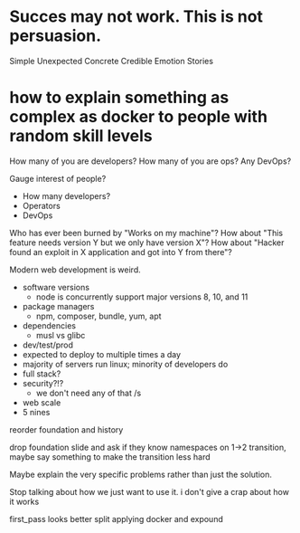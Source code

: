 # Succes may not work.  This is not persuasion.
Simple
Unexpected
Concrete
Credible
Emotion
Stories

# how to explain something as complex as docker to people with random skill levels
How many of you are developers?
How many of you are ops?
Any DevOps?


















Gauge interest of people?
 - How many developers?
 - Operators
 - DevOps

Who has ever been burned by "Works on my machine"?
How about "This feature needs version Y but we only have version X"?
How about "Hacker found an exploit in X application and got into Y from there"?

Modern web development is weird.

 - software versions
   - node is concurrently support major versions 8, 10, and 11
 - package managers
   - npm, composer, bundle, yum, apt
 - dependencies
   - musl vs glibc
 - dev/test/prod
 - expected to deploy to multiple times a day
 - majority of servers run linux; minority of developers do
 - full stack?
 - security?!?
   - we don't need any of that /s
 - web scale
 - 5 nines


reorder foundation and history

drop foundation slide and ask if they know namespaces
on 1->2 transition, maybe say something to make the transition less hard

Maybe explain the very specific problems rather than just the solution.

Stop talking about how we just want to use it.
i don't give a crap about how it works

first_pass looks better
split applying docker and expound
